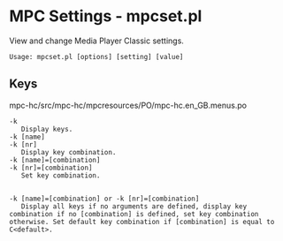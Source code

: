 # MPC Settings - mpcset.pl

View and change Media Player Classic settings.

```
Usage: mpcset.pl [options] [setting] [value]
```

## Keys

mpc-hc/src/mpc-hc/mpcresources/PO/mpc-hc.en_GB.menus.po

```
-k
   Display keys.
-k [name]
-k [nr]
   Display key combination.
-k [name]=[combination]
-k [nr]=[combination]
   Set key combination.


-k [name]=[combination] or -k [nr]=[combination]
   Display all keys if no arguments are defined, display key combination if no [combination] is defined, set key combination otherwise. Set default key combination if [combination] is equal to C<default>.
```
